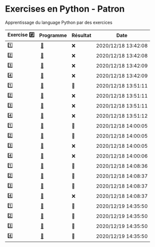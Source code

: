 # Exercises en Python - Patron

Apprentissage du language Python par des exercices

|  Exercise :hash:  |  Programme | Résultat | Date |
|-------------------|------------|----------|------|
| :one: | [:bookmark:](01/programme.py) | :x: | 2020/12/18 13:42:08 |
| :two: | [:bookmark:](02/programme.py) | :x: | 2020/12/18 13:42:08 |
| :three: | [:bookmark:](03/programme.py) | :x: | 2020/12/18 13:42:09 |
| :four: | [:bookmark:](04/programme.py) | :x: | 2020/12/18 13:42:09 |
| :one: | [:bookmark:](01/programme.py) | :tada: | 2020/12/18 13:51:11 |
| :two: | [:bookmark:](02/programme.py) | :x: | 2020/12/18 13:51:11 |
| :three: | [:bookmark:](03/programme.py) | :x: | 2020/12/18 13:51:11 |
| :four: | [:bookmark:](04/programme.py) | :x: | 2020/12/18 13:51:12 |
| :one: | [:bookmark:](01/programme.py) | :tada: | 2020/12/18 14:00:05 |
| :two: | [:bookmark:](02/programme.py) | :tada: | 2020/12/18 14:00:05 |
| :three: | [:bookmark:](03/programme.py) | :x: | 2020/12/18 14:00:05 |
| :four: | [:bookmark:](04/programme.py) | :x: | 2020/12/18 14:00:06 |
| :one: | [:bookmark:](01/programme.py) | :tada: | 2020/12/18 14:08:36 |
| :two: | [:bookmark:](02/programme.py) | :tada: | 2020/12/18 14:08:37 |
| :three: | [:bookmark:](03/programme.py) | :tada: | 2020/12/18 14:08:37 |
| :four: | [:bookmark:](04/programme.py) | :x: | 2020/12/18 14:08:37 |
| :one: | [:bookmark:](01/programme.py) | :tada: | 2020/12/19 14:35:50 |
| :two: | [:bookmark:](02/programme.py) | :tada: | 2020/12/19 14:35:50 |
| :three: | [:bookmark:](03/programme.py) | :tada: | 2020/12/19 14:35:50 |
| :four: | [:bookmark:](04/programme.py) | :tada: | 2020/12/19 14:35:50 |
